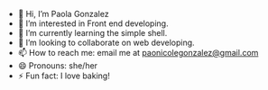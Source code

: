 - 👋 Hi, I’m Paola Gonzalez
- 👀 I’m interested in Front end developing.
- 🌱 I’m currently learning the simple shell.
- 💞️ I’m looking to collaborate on web developing.
- 📫 How to reach me: email me at paonicolegonzalez@gmail.com
- 😄 Pronouns: she/her
- ⚡ Fun fact: I love baking!

<!---
Paola-cmyk/Paola-cmyk is a ✨ special ✨ repository because its `README.md` (this file) appears on your GitHub profile.
You can click the Preview link to take a look at your changes.
--->
